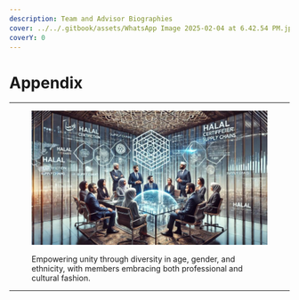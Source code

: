 ```yaml
---
description: Team and Advisor Biographies
cover: ../../.gitbook/assets/WhatsApp Image 2025-02-04 at 6.42.54 PM.jpeg
coverY: 0
---
```


# Appendix

***

<figure><img src="../../.gitbook/assets/yuyuyu.JPG" alt=""><figcaption><p>Empowering unity through diversity in age, gender, and ethnicity, with members embracing both professional and cultural fashion.</p></figcaption></figure>

***

